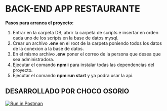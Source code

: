 # BACK-END APP RESTAURANTE


**Pasos para arranca el proyecto:**
1. Entrar en la carpeta DB, abrir la carpeta de scripts e insertar en orden cada uno de los scripts en la base de datos mysql.
2. Crear un archivo **.env** en el root de la carpeta poniendo todos los datos de la conexion a la base de datos.
3. En el mismo archivo **.env** poner el correo de la persona que desea que sea administradora.
4. Ejecutar el comando **npm i** para instalar todas las dependencias del proyecto.
5. Ejecutar el comando **npm run start** y ya podra usar la api.



## DESARROLLADO POR CHOCO OSORIO



[![Run in Postman](https://run.pstmn.io/button.svg)](https://app.getpostman.com/run-collection/8edb2e76b0471180423f)